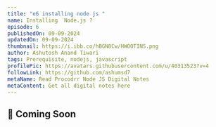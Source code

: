 ```yaml
---
title: "e6 installing node js "
name: Installing  Node.js ?
episode: 6
publishedOn: 09-09-2024
updatedOn: 09-09-2024
thumbnail: https://i.ibb.co/hBGN8Cw/HWOOTINS.png
author: Ashutosh Anand Tiwari
tags: Prerequisite, nodejs, javascript
profilePic: https://avatars.githubusercontent.com/u/40313523?v=4
followLink: https://github.com/ashumsd7
metaName: Read Procodrr Node JS Digital Notes
metaContent: Get all digital notes here
---
```



## 🌟 Coming Soon


